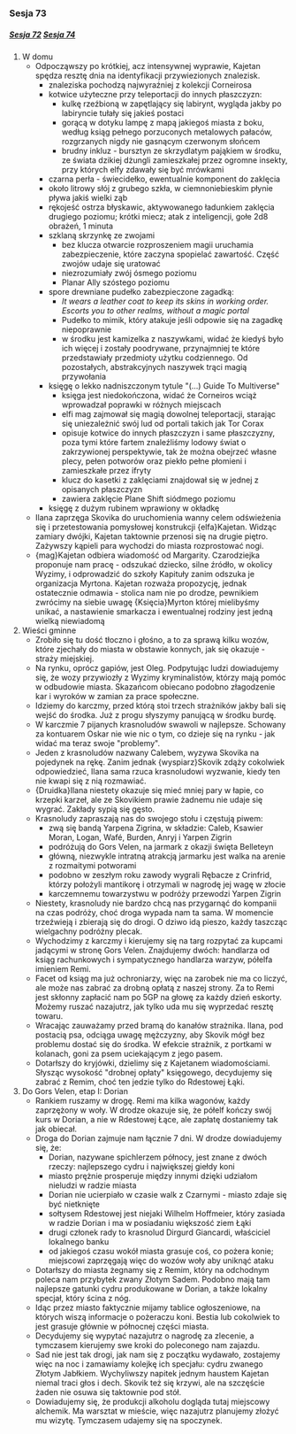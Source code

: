 ### Sesja 73
##### [Sesja 72](#sesja-072) [Sesja 74](#sesja-074)
1. W domu
    - Odpocząwszy po krótkiej, acz intensywnej wyprawie, Kajetan spędza resztę dnia na identyfikacji przywiezionych znalezisk.
        - znaleziska pochodzą najwyraźniej z kolekcji Corneirosa
        - kotwice użyteczne przy teleportacji do innych płaszczyzn:
            - kulkę rzeźbioną w zapętlający się labirynt, wygląda jakby po labiryncie tułały się jakieś postaci
            - gorącą w dotyku lampę z mapą jakiegoś miasta z boku, według ksiąg pełnego porzuconych metalowych pałaców, rozgrzanych nigdy nie gasnącym czerwonym słońcem
            - brudny inkluz - bursztyn ze skrzydlatym pająkiem w środku, ze świata dzikiej dżungli zamieszkałej przez ogromne insekty, przy których elfy zdawały się być mrówkami
        - czarna perła - świecidełko, ewentualnie komponent do zaklęcia
        - około litrowy słój z grubego szkła, w ciemnoniebieskim płynie pływa jakiś wielki ząb
        - rękojeść ostrza błyskawic, aktywowanego ładunkiem zaklęcia drugiego poziomu; krótki miecz; atak z inteligencji, gołe 2d8 obrażeń, 1 minuta
        - szklaną skrzynkę ze zwojami
            - bez klucza otwarcie rozproszeniem magii uruchamia zabezpieczenie, które zaczyna spopielać zawartość. Część zwojów udaje się uratować
            - niezrozumiały zwój ósmego poziomu
            - Planar Ally szóstego poziomu
        - spore drewniane pudełko zabezpieczone zagadką:
            - _It wears a leather coat to keep its skins in working order. Escorts you to other realms, without a magic portal_
            - Pudełko to mimik, który atakuje jeśli odpowie się na zagadkę niepoprawnie
            - w środku jest kamizelka z naszywkami, widać że kiedyś było ich więcej i zostały poodrywane, przynajmniej te które przedstawiały przedmioty użytku codziennego. Od pozostałych, abstrakcyjnych naszywek trąci magią przywołania
        - księgę o lekko nadniszczonym tytule "(...) Guide To Multiverse"
            - księga jest niedokończona, widać że Corneiros wciąż wprowadzał poprawki w różnych miejscach
            - elfi mag zajmował się magią dowolnej teleportacji, starając się uniezależnić swój lud od portali takich jak Tor Corax
            - opisuje kotwice do innych płaszczyzn i same płaszczyzny, poza tymi które fartem znaleźliśmy lodowy świat o zakrzywionej perspektywie, tak że można obejrzeć własne plecy, pełen potworów oraz piekło pełne płomieni i zamieszkałe przez ifryty
            - klucz do kasetki z zaklęciami znajdował się w jednej z opisanych płaszczyzn
            - zawiera zaklęcie Plane Shift siódmego poziomu
        - księgę z dużym rubinem wprawiony w okładkę
    - Ilana zaprzęga Skovika do uruchomienia wanny celem odświeżenia się i przetestowania pomysłowej konstrukcji {elfa}Kajetan. Widząc zamiary dwójki, Kajetan taktownie przenosi się na drugie piętro. Zażywszy kąpieli para wychodzi do miasta rozprostować nogi.
    - {mag}Kajetan odbiera wiadomość od Margarity. Czarodziejka proponuje nam pracę - odszukać dziecko, silne źródło, w okolicy Wyzimy, i odprowadzić do szkoły Kapituły zanim odszuka je organizacja Myrtona. Kajetan rozważa propozycję, jednak ostatecznie odmawia - stolica nam nie po drodze, pewnikiem zwrócimy na siebie uwagę {Księcia}Myrton której mielibyśmy unikać, a nastawienie smarkacza i ewentualnej rodziny jest jedną wielką niewiadomą
2. Wieści gminne
    - Zrobiło się tu dość tłoczno i głośno, a to za sprawą kilku wozów, które zjechały do miasta w obstawie konnych, jak się okazuje - straży miejskiej.
    - Na rynku, oprócz gapiów, jest Oleg. Podpytując ludzi dowiadujemy się, że wozy przywiozły z Wyzimy kryminalistów, którzy mają pomóc w odbudowie miasta. Skazańcom obiecano podobno złagodzenie kar i wyroków w zamian za prace społeczne.
    - Idziemy do karczmy, przed którą stoi trzech strażników jakby bali się wejść do środka. Już z progu słyszymy panującą w środku burdę.
    - W karczmie 7 pijanych krasnoludów swawoli w najlepsze. Schowany za kontuarem Oskar nie wie nic o tym, co dzieje się na rynku - jak widać ma teraz swoje "problemy".
    - Jeden z krasnoludów nazwany Calebem, wyzywa Skovika na pojedynek na rękę. Zanim jednak {wyspiarz}Skovik zdąży cokolwiek odpowiedzieć, Ilana sama rzuca krasnoludowi wyzwanie, kiedy ten nie kwapi się z nią rozmawiać.
    - {Druidka}Ilana niestety okazuje się mieć mniej pary w łapie, co krzepki karzeł, ale ze Skovikiem prawie żadnemu nie udaje się wygrać. Zakłady sypią się gęsto.
    - Krasnoludy zapraszają nas do swojego stołu i częstują piwem:
        - zwą się bandą Yarpena Zigrina, w składzie: Caleb, Ksawier Moran, Logan, Wafé, Burden, Anryj i Yarpen Zigrin
        - podróżują do Gors Velen, na jarmark z okazji święta Belleteyn
        - główną, niezwykle intratną atrakcją jarmarku jest walka na arenie z rozmaitymi potworami
        - podobno w zeszłym roku zawody wygrali Rębacze z Crinfrid, którzy położyli mantikorę i otrzymali w nagrodę jej wagę w złocie
        - karczemnemu towarzystwu w podróży przewodzi Yarpen Zigrin
    - Niestety, krasnoludy nie bardzo chcą nas przygarnąć do kompanii na czas podróży, choć droga wypada nam ta sama. W momencie trzeźwieją i zbierają się do drogi. O dziwo idą pieszo, każdy taszcząc wielgachny podróżny plecak.
    - Wychodzimy z karczmy i kierujemy się na targ rozpytać za kupcami jadącymi w stronę Gors Velen. Znajdujemy dwóch: handlarza od ksiąg rachunkowych i sympatycznego handlarza warzyw, półelfa imieniem Remi.
    - Facet od ksiąg ma już ochroniarzy, więc na zarobek nie ma co liczyć, ale może nas zabrać za drobną opłatą z naszej strony. Za to Remi jest skłonny zapłacić nam po 5GP na głowę za każdy dzień eskorty. Możemy ruszać nazajutrz, jak tylko uda mu się wyprzedać resztę towaru.
    - Wracając zauważamy przed bramą do kanałów strażnika. Ilana, pod postacią psa, odciąga uwagę mężczyzny, aby Skovik mógł bez problemu dostać się do środka. W efekcie strażnik, z portkami w kolanach, goni za psem uciekającym z jego pasem.
    - Dotarłszy do kryjówki, dzielimy się z Kajetanem wiadomościami. Słysząc wysokość "drobnej opłaty" księgowego, decydujemy się zabrać z Remim, choć ten jedzie tylko do Rdestowej Łąki.
3. Do Gors Velen, etap I: Dorian
    - Rankiem ruszamy w drogę. Remi ma kilka wagonów, każdy zaprzężony w woły. W drodze okazuje się, że półelf kończy swój kurs w Dorian, a nie w Rdestowej Łące, ale zapłatę dostaniemy tak jak obiecał.
    - Droga do Dorian zajmuje nam łącznie 7 dni. W drodze dowiadujemy się, że:
        - Dorian, nazywane spichlerzem północy, jest znane z dwóch rzeczy: najlepszego cydru i największej giełdy koni
        - miasto prężnie prosperuje między innymi dzięki udziałom nieludzi w radzie miasta
        - Dorian nie ucierpiało w czasie walk z Czarnymi - miasto zdaje się być nietknięte
        - sołtysem Rdestowej jest niejaki Wilhelm Hoffmeier, który zasiada w radzie Dorian i ma w posiadaniu większość ziem Łąki
        - drugi członek rady to krasnolud Dirgurd Giancardi, właściciel lokalnego banku
        - od jakiegoś czasu wokół miasta grasuje coś, co pożera konie; miejscowi zaprzęgają więc do wozów woły aby uniknąć ataku
    - Dotarłszy do miasta żegnamy się z Remim, który na odchodnym poleca nam przybytek zwany Złotym Sadem. Podobno mają tam najlepsze gatunki cydru produkowane w Dorian, a także lokalny specjał, który ścina z nóg.
    - Idąc przez miasto faktycznie mijamy tablice ogłoszeniowe, na których wiszą informacje o pożeraczu koni. Bestia lub cokolwiek to jest grasuje głównie w północnej części miasta.
    - Decydujemy się wypytać nazajutrz o nagrodę za zlecenie, a tymczasem kierujemy swe kroki do poleconego nam zajazdu.
    - Sad nie jest tak drogi, jak nam się z początku wydawało, zostajemy więc na noc i zamawiamy kolejkę ich specjału: cydru zwanego Złotym Jabłkiem. Wychyliwszy napitek jednym haustem Kajetan niemal traci głos i dech. Skovik też się krzywi, ale na szczęście żaden nie osuwa się taktownie pod stół.
    - Dowiadujemy się, że produkcji alkoholu dogląda tutaj miejscowy alchemik. Ma warsztat w mieście, więc nazajutrz planujemy złożyć mu wizytę. Tymczasem udajemy się na spoczynek.
